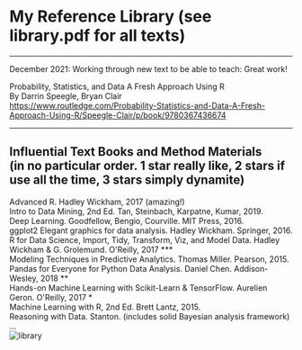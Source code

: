 # My Reference Library (see library.pdf for all texts)

----------------------------------------------------------------------------------  
December 2021: Working through new text to be able to teach: Great work!  

Probability, Statistics, and Data A Fresh Approach Using R  
By Darrin Speegle, Bryan Clair  
https://www.routledge.com/Probability-Statistics-and-Data-A-Fresh-Approach-Using-R/Speegle-Clair/p/book/9780367436674  

----------------------------------------------------------------------------------  

Influential Text Books and Method Materials  
(in no particular order. 1 star really like, 2 stars if use all the time, 3 stars simply dynamite)  
----------------------------------------------------------------------------------  
Advanced R. Hadley Wickham, 2017 (amazing!)  
Intro to Data Mining, 2nd Ed. Tan, Steinbach, Karpatne, Kumar, 2019.  
Deep Learning. Goodfellow, Bengio, Courville. MIT Press, 2016.  
ggplot2 Elegant graphics for data analysis. Hadley Wickham. Springer, 2016.  
R for Data Science, Import, Tidy, Transform, Viz, and Model Data. Hadley Wickham & G. Grolemund. O'Reilly, 2017 ***      
Modeling Techniques in Predictive Analytics. Thomas Miller. Pearson, 2015.  
Pandas for Everyone for Python Data Analysis. Daniel Chen. Addison-Wesley, 2018 **  
Hands-on Machine Learning with Scikit-Learn & TensorFlow. Aurelien Geron. O'Reilly, 2017 *  
Machine Learning with R, 2nd Ed. Brett Lantz, 2015.  
Reasoning with Data. Stanton. (includes solid Bayesian analysis framework)  
...  
![library](https://user-images.githubusercontent.com/59778456/146006693-3e4feee0-d268-4d94-918c-45dd2a516f6e.jpeg)

